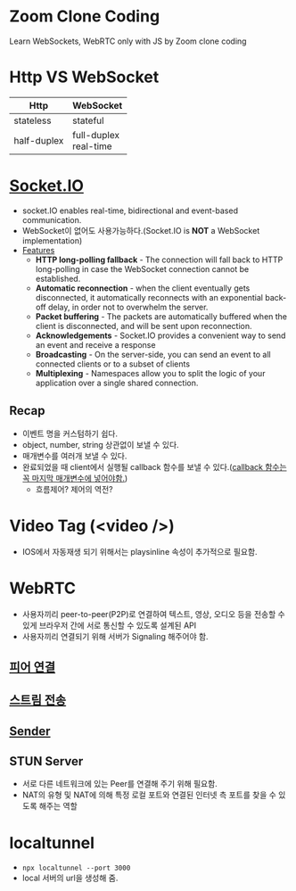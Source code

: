 # Zoom Clone Coding

Learn WebSockets, WebRTC only with JS by Zoom clone coding

# Http VS WebSocket

| Http        | WebSocket                  |
| ----------- | -------------------------- |
| stateless   | stateful                   |
| half-duplex | full-duplex <br> real-time |

# [Socket.IO](https://socket.io/docs)

- socket.IO enables real-time, bidirectional and event-based communication.
- WebSocket이 없어도 사용가능하다.(Socket.IO is **NOT** a WebSocket implementation)
- [Features](https://socket.io/docs/#features)
  - **HTTP long-polling fallback** - The connection will fall back to HTTP long-polling in case the WebSocket connection cannot be established.
  - **Automatic reconnection** - when the client eventually gets disconnected, it automatically reconnects with an exponential back-off delay, in order not to overwhelm the server.
  - **Packet buffering** - The packets are automatically buffered when the client is disconnected, and will be sent upon reconnection.
  - **Acknowledgements** - Socket.IO provides a convenient way to send an event and receive a response
  - **Broadcasting** - On the server-side, you can send an event to all connected clients or to a subset of clients
  - **Multiplexing** - Namespaces allow you to split the logic of your application over a single shared connection.

## Recap

- 이벤트 명을 커스텀하기 쉽다.
- object, number, string 상관없이 보낼 수 있다.
- 매개변수를 여러개 보낼 수 있다.
- 완료되었을 때 client에서 실행될 callback 함수를 보낼 수 있다.(<U>callback 함수는 꼭 마지막 매개변수에 넣어야함.</U>)
  - 흐름제어? 제어의 역전?

# Video Tag (\<video />)

- IOS에서 자동재생 되기 위해서는 playsinline 속성이 추가적으로 필요함.

# WebRTC

- 사용자끼리 peer-to-peer(P2P)로 연결하여 텍스트, 영상, 오디오 등을 전송할 수 있게 브라우저 간에 서로 통신할 수 있도록 설계된 API
- 사용자끼리 연결되기 위해 서버가 Signaling 해주어야 함.

## [피어 연결](https://webrtc.org/getting-started/peer-connections?hl=ko)

## [스트림 전송](https://webrtc.org/getting-started/remote-streams?hl=ko)

## [Sender](https://developer.mozilla.org/en-US/docs/Web/API/RTCRtpSender)

## STUN Server

- 서로 다른 네트워크에 있는 Peer를 연결해 주기 위해 필요함.
- NAT의 유형 및 NAT에 의해 특정 로컬 포트와 연결된 인터넷 측 포트를 찾을 수 있도록 해주는 역할

# localtunnel

- `npx localtunnel --port 3000`
- local 서버의 url을 생성해 줌.
